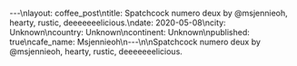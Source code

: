 ---\nlayout: coffee_post\ntitle: Spatchcock numero deux by @msjennieoh, hearty, rustic, deeeeeeelicious.\ndate: 2020-05-08\ncity: Unknown\ncountry: Unknown\ncontinent: Unknown\npublished: true\ncafe_name: Msjennieoh\n---\n\nSpatchcock numero deux by @msjennieoh, hearty, rustic, deeeeeeelicious.